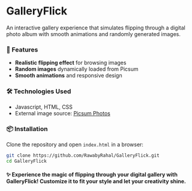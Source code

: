 # GalleryFlick  

An interactive gallery experience that simulates flipping through a digital photo album with smooth animations and randomly generated images.  

### 🚀 Features  
- **Realistic flipping effect** for browsing images  
- **Random images** dynamically loaded from Picsum  
- **Smooth animations** and responsive design 

### 🛠️ Technologies Used  
- Javascript, HTML, CSS
- External image source: [Picsum Photos](https://picsum.photos/)  

### 📦 Installation  
Clone the repository and open `index.html` in a browser:
  ```bash
  git clone https://github.com/RawabyRahal/GalleryFlick.git
  cd GalleryFlick
  ```

#### ✨ Experience the magic of flipping through your digital gallery with GalleryFlick! Customize it to fit your style and let your creativity shine.
